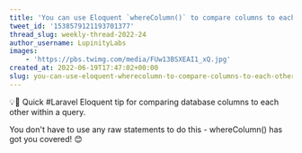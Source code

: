```yaml
---
title: 'You can use Eloquent `whereColumn()` to compare columns to each other'
tweet_id: '1538579121193701377'
thread_slug: weekly-thread-2022-24
author_username: LupinityLabs
images:
    - 'https://pbs.twimg.com/media/FUw13BSXEAI1_xQ.jpg'
created_at: 2022-06-19T17:47:02+00:00
slug: you-can-use-eloquent-wherecolumn-to-compare-columns-to-each-other
---
```

💡🟰  Quick #Laravel Eloquent tip for comparing database columns to each other within a query.

You don't have to use any raw statements to do this - whereColumn() has got you covered! 😊